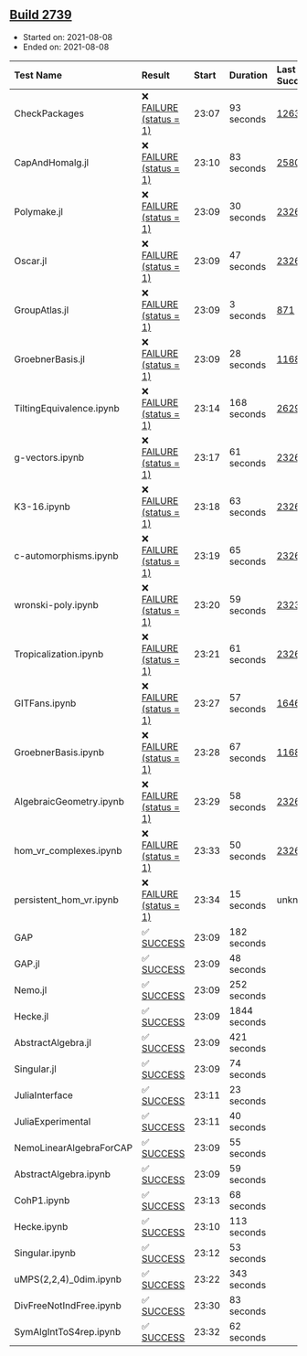 ## [Build 2739](https://oscarci.mathematik.uni-kl.de/job/oscar-stable/2739/)

* Started on: 2021-08-08
* Ended on: 2021-08-08

| Test Name    | Result | Start | Duration | Last Success | First Failure |
|:-------------|:-------|:------|:---------|:-------------|:--------------|
| CheckPackages | ❌ [FAILURE (status = 1)](https://oscarci.mathematik.uni-kl.de/job/oscar-stable/2739/artifact/logs/build-2739/CheckPackages.log) | 23:07 | 93 seconds | [1263](https://oscarci.mathematik.uni-kl.de/job/oscar-stable/1263/) | [1264](https://oscarci.mathematik.uni-kl.de/job/oscar-stable/1264/) |
| CapAndHomalg.jl | ❌ [FAILURE (status = 1)](https://oscarci.mathematik.uni-kl.de/job/oscar-stable/2739/artifact/logs/build-2739/CapAndHomalg.jl.log) | 23:10 | 83 seconds | [2580](https://oscarci.mathematik.uni-kl.de/job/oscar-stable/2580/) | [2581](https://oscarci.mathematik.uni-kl.de/job/oscar-stable/2581/) |
| Polymake.jl | ❌ [FAILURE (status = 1)](https://oscarci.mathematik.uni-kl.de/job/oscar-stable/2739/artifact/logs/build-2739/Polymake.jl.log) | 23:09 | 30 seconds | [2326](https://oscarci.mathematik.uni-kl.de/job/oscar-stable/2326/) | [2327](https://oscarci.mathematik.uni-kl.de/job/oscar-stable/2327/) |
| Oscar.jl | ❌ [FAILURE (status = 1)](https://oscarci.mathematik.uni-kl.de/job/oscar-stable/2739/artifact/logs/build-2739/Oscar.jl.log) | 23:09 | 47 seconds | [2326](https://oscarci.mathematik.uni-kl.de/job/oscar-stable/2326/) | [2327](https://oscarci.mathematik.uni-kl.de/job/oscar-stable/2327/) |
| GroupAtlas.jl | ❌ [FAILURE (status = 1)](https://oscarci.mathematik.uni-kl.de/job/oscar-stable/2739/artifact/logs/build-2739/GroupAtlas.jl.log) | 23:09 | 3 seconds | [871](https://oscarci.mathematik.uni-kl.de/job/oscar-stable/871/) | [872](https://oscarci.mathematik.uni-kl.de/job/oscar-stable/872/) |
| GroebnerBasis.jl | ❌ [FAILURE (status = 1)](https://oscarci.mathematik.uni-kl.de/job/oscar-stable/2739/artifact/logs/build-2739/GroebnerBasis.jl.log) | 23:09 | 28 seconds | [1168](https://oscarci.mathematik.uni-kl.de/job/oscar-stable/1168/) | [1169](https://oscarci.mathematik.uni-kl.de/job/oscar-stable/1169/) |
| TiltingEquivalence.ipynb | ❌ [FAILURE (status = 1)](https://oscarci.mathematik.uni-kl.de/job/oscar-stable/2739/artifact/logs/build-2739/TiltingEquivalence.ipynb.log) | 23:14 | 168 seconds | [2629](https://oscarci.mathematik.uni-kl.de/job/oscar-stable/2629/) | [2630](https://oscarci.mathematik.uni-kl.de/job/oscar-stable/2630/) |
| g-vectors.ipynb | ❌ [FAILURE (status = 1)](https://oscarci.mathematik.uni-kl.de/job/oscar-stable/2739/artifact/logs/build-2739/g-vectors.ipynb.log) | 23:17 | 61 seconds | [2326](https://oscarci.mathematik.uni-kl.de/job/oscar-stable/2326/) | [2327](https://oscarci.mathematik.uni-kl.de/job/oscar-stable/2327/) |
| K3-16.ipynb | ❌ [FAILURE (status = 1)](https://oscarci.mathematik.uni-kl.de/job/oscar-stable/2739/artifact/logs/build-2739/K3-16.ipynb.log) | 23:18 | 63 seconds | [2326](https://oscarci.mathematik.uni-kl.de/job/oscar-stable/2326/) | [2327](https://oscarci.mathematik.uni-kl.de/job/oscar-stable/2327/) |
| c-automorphisms.ipynb | ❌ [FAILURE (status = 1)](https://oscarci.mathematik.uni-kl.de/job/oscar-stable/2739/artifact/logs/build-2739/c-automorphisms.ipynb.log) | 23:19 | 65 seconds | [2326](https://oscarci.mathematik.uni-kl.de/job/oscar-stable/2326/) | [2327](https://oscarci.mathematik.uni-kl.de/job/oscar-stable/2327/) |
| wronski-poly.ipynb | ❌ [FAILURE (status = 1)](https://oscarci.mathematik.uni-kl.de/job/oscar-stable/2739/artifact/logs/build-2739/wronski-poly.ipynb.log) | 23:20 | 59 seconds | [2323](https://oscarci.mathematik.uni-kl.de/job/oscar-stable/2323/) | [2324](https://oscarci.mathematik.uni-kl.de/job/oscar-stable/2324/) |
| Tropicalization.ipynb | ❌ [FAILURE (status = 1)](https://oscarci.mathematik.uni-kl.de/job/oscar-stable/2739/artifact/logs/build-2739/Tropicalization.ipynb.log) | 23:21 | 61 seconds | [2326](https://oscarci.mathematik.uni-kl.de/job/oscar-stable/2326/) | [2327](https://oscarci.mathematik.uni-kl.de/job/oscar-stable/2327/) |
| GITFans.ipynb | ❌ [FAILURE (status = 1)](https://oscarci.mathematik.uni-kl.de/job/oscar-stable/2739/artifact/logs/build-2739/GITFans.ipynb.log) | 23:27 | 57 seconds | [1646](https://oscarci.mathematik.uni-kl.de/job/oscar-stable/1646/) | [1647](https://oscarci.mathematik.uni-kl.de/job/oscar-stable/1647/) |
| GroebnerBasis.ipynb | ❌ [FAILURE (status = 1)](https://oscarci.mathematik.uni-kl.de/job/oscar-stable/2739/artifact/logs/build-2739/GroebnerBasis.ipynb.log) | 23:28 | 67 seconds | [1168](https://oscarci.mathematik.uni-kl.de/job/oscar-stable/1168/) | [1169](https://oscarci.mathematik.uni-kl.de/job/oscar-stable/1169/) |
| AlgebraicGeometry.ipynb | ❌ [FAILURE (status = 1)](https://oscarci.mathematik.uni-kl.de/job/oscar-stable/2739/artifact/logs/build-2739/AlgebraicGeometry.ipynb.log) | 23:29 | 58 seconds | [2326](https://oscarci.mathematik.uni-kl.de/job/oscar-stable/2326/) | [2327](https://oscarci.mathematik.uni-kl.de/job/oscar-stable/2327/) |
| hom_vr_complexes.ipynb | ❌ [FAILURE (status = 1)](https://oscarci.mathematik.uni-kl.de/job/oscar-stable/2739/artifact/logs/build-2739/hom_vr_complexes.ipynb.log) | 23:33 | 50 seconds | [2326](https://oscarci.mathematik.uni-kl.de/job/oscar-stable/2326/) | [2327](https://oscarci.mathematik.uni-kl.de/job/oscar-stable/2327/) |
| persistent_hom_vr.ipynb | ❌ [FAILURE (status = 1)](https://oscarci.mathematik.uni-kl.de/job/oscar-stable/2739/artifact/logs/build-2739/persistent_hom_vr.ipynb.log) | 23:34 | 15 seconds | unknown | unknown |
| GAP | ✅ [SUCCESS](https://oscarci.mathematik.uni-kl.de/job/oscar-stable/2739/artifact/logs/build-2739/GAP.log) | 23:09 | 182 seconds |  |  |
| GAP.jl | ✅ [SUCCESS](https://oscarci.mathematik.uni-kl.de/job/oscar-stable/2739/artifact/logs/build-2739/GAP.jl.log) | 23:09 | 48 seconds |  |  |
| Nemo.jl | ✅ [SUCCESS](https://oscarci.mathematik.uni-kl.de/job/oscar-stable/2739/artifact/logs/build-2739/Nemo.jl.log) | 23:09 | 252 seconds |  |  |
| Hecke.jl | ✅ [SUCCESS](https://oscarci.mathematik.uni-kl.de/job/oscar-stable/2739/artifact/logs/build-2739/Hecke.jl.log) | 23:09 | 1844 seconds |  |  |
| AbstractAlgebra.jl | ✅ [SUCCESS](https://oscarci.mathematik.uni-kl.de/job/oscar-stable/2739/artifact/logs/build-2739/AbstractAlgebra.jl.log) | 23:09 | 421 seconds |  |  |
| Singular.jl | ✅ [SUCCESS](https://oscarci.mathematik.uni-kl.de/job/oscar-stable/2739/artifact/logs/build-2739/Singular.jl.log) | 23:09 | 74 seconds |  |  |
| JuliaInterface | ✅ [SUCCESS](https://oscarci.mathematik.uni-kl.de/job/oscar-stable/2739/artifact/logs/build-2739/JuliaInterface.log) | 23:11 | 23 seconds |  |  |
| JuliaExperimental | ✅ [SUCCESS](https://oscarci.mathematik.uni-kl.de/job/oscar-stable/2739/artifact/logs/build-2739/JuliaExperimental.log) | 23:11 | 40 seconds |  |  |
| NemoLinearAlgebraForCAP | ✅ [SUCCESS](https://oscarci.mathematik.uni-kl.de/job/oscar-stable/2739/artifact/logs/build-2739/NemoLinearAlgebraForCAP.log) | 23:09 | 55 seconds |  |  |
| AbstractAlgebra.ipynb | ✅ [SUCCESS](https://oscarci.mathematik.uni-kl.de/job/oscar-stable/2739/artifact/logs/build-2739/AbstractAlgebra.ipynb.log) | 23:09 | 59 seconds |  |  |
| CohP1.ipynb | ✅ [SUCCESS](https://oscarci.mathematik.uni-kl.de/job/oscar-stable/2739/artifact/logs/build-2739/CohP1.ipynb.log) | 23:13 | 68 seconds |  |  |
| Hecke.ipynb | ✅ [SUCCESS](https://oscarci.mathematik.uni-kl.de/job/oscar-stable/2739/artifact/logs/build-2739/Hecke.ipynb.log) | 23:10 | 113 seconds |  |  |
| Singular.ipynb | ✅ [SUCCESS](https://oscarci.mathematik.uni-kl.de/job/oscar-stable/2739/artifact/logs/build-2739/Singular.ipynb.log) | 23:12 | 53 seconds |  |  |
| uMPS(2,2,4)_0dim.ipynb | ✅ [SUCCESS](https://oscarci.mathematik.uni-kl.de/job/oscar-stable/2739/artifact/logs/build-2739/uMPS-2-2-4-_0dim.ipynb.log) | 23:22 | 343 seconds |  |  |
| DivFreeNotIndFree.ipynb | ✅ [SUCCESS](https://oscarci.mathematik.uni-kl.de/job/oscar-stable/2739/artifact/logs/build-2739/DivFreeNotIndFree.ipynb.log) | 23:30 | 83 seconds |  |  |
| SymAlgIntToS4rep.ipynb | ✅ [SUCCESS](https://oscarci.mathematik.uni-kl.de/job/oscar-stable/2739/artifact/logs/build-2739/SymAlgIntToS4rep.ipynb.log) | 23:32 | 62 seconds |  |  |

